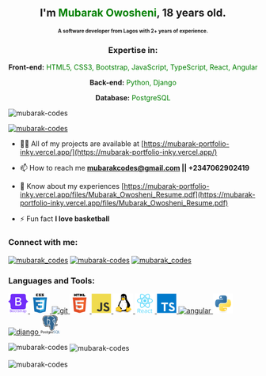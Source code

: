 <div style="text-align: center;">
  <h2>
    I'm <span style="color: green;">Mubarak Owosheni</span>, 18 years old.
  </h2>
  <p style="font-size:10px; font-weight:bold" >A software developer from Lagos with 2+ years of experience.</h4>
  <h3>Expertise in:</h3>
  <p>
    <strong>Front-end:</strong> 
    <span style="color: green;">HTML5, CSS3, Bootstrap, JavaScript, TypeScript, React, Angular</span>
  </p>
  <p>
    <strong>Back-end:</strong> 
    <span style="color: green;">Python, Django</span>
  </p>
  <p>
    <strong>Database:</strong> 
    <span style="color: green;">PostgreSQL</span>
  </p>
</div>


<p align="left"> <img src="https://komarev.com/ghpvc/?username=mubarak-codes&label=Profile%20views&color=0e75b6&style=flat" alt="mubarak-codes" /> </p>

<p align="left"> <a href="https://github.com/ryo-ma/github-profile-trophy"><img src="https://github-profile-trophy.vercel.app/?username=mubarak-codes" alt="mubarak-codes" /></a> </p>

- 👨‍💻 All of my projects are available at [https://mubarak-portfolio-inky.vercel.app/](https://mubarak-portfolio-inky.vercel.app/)

- 📫 How to reach me **mubarakcodes@gmail.com || +2347062902419**

- 📄 Know about my experiences [https://mubarak-portfolio-inky.vercel.app/files/Mubarak_Owosheni_Resume.pdf](https://mubarak-portfolio-inky.vercel.app/files/Mubarak_Owosheni_Resume.pdf)

- ⚡ Fun fact **I love basketball**

<h3 align="left">Connect with me:</h3>
<p align="left">
<a href="https://twitter.com/mubarak_codes" target="blank"><img align="center" src="https://raw.githubusercontent.com/rahuldkjain/github-profile-readme-generator/master/src/images/icons/Social/twitter.svg" alt="mubarak_codes" height="30" width="40" /></a>
<a href="https://linkedin.com/in/mubarak-codes" target="blank"><img align="center" src="https://raw.githubusercontent.com/rahuldkjain/github-profile-readme-generator/master/src/images/icons/Social/linked-in-alt.svg" alt="mubarak-codes" height="30" width="40" /></a>
<a href="https://instagram.com/mubarak_codes" target="blank"><img align="center" src="https://raw.githubusercontent.com/rahuldkjain/github-profile-readme-generator/master/src/images/icons/Social/instagram.svg" alt="mubarak_codes" height="30" width="40" /></a>
</p>

<h3 align="left">Languages and Tools:</h3>
<p align="left"> <a href="https://getbootstrap.com" target="_blank" rel="noreferrer"> <img src="https://raw.githubusercontent.com/devicons/devicon/master/icons/bootstrap/bootstrap-plain-wordmark.svg" alt="bootstrap" width="40" height="40"/> </a> <a href="https://www.w3schools.com/css/" target="_blank" rel="noreferrer"> <img src="https://raw.githubusercontent.com/devicons/devicon/master/icons/css3/css3-original-wordmark.svg" alt="css3" width="40" height="40"/> </a> <a href="https://git-scm.com/" target="_blank" rel="noreferrer"> <img src="https://www.vectorlogo.zone/logos/git-scm/git-scm-icon.svg" alt="git" width="40" height="40"/> </a> <a href="https://www.w3.org/html/" target="_blank" rel="noreferrer"> <img src="https://raw.githubusercontent.com/devicons/devicon/master/icons/html5/html5-original-wordmark.svg" alt="html5" width="40" height="40"/> </a> <a href="https://developer.mozilla.org/en-US/docs/Web/JavaScript" target="_blank" rel="noreferrer"> <img src="https://raw.githubusercontent.com/devicons/devicon/master/icons/javascript/javascript-original.svg" alt="javascript" width="40" height="40"/> </a> <a href="https://www.linux.org/" target="_blank" rel="noreferrer"> <img src="https://raw.githubusercontent.com/devicons/devicon/master/icons/linux/linux-original.svg" alt="linux" width="40" height="40"/> </a> <a href="https://reactjs.org/" target="_blank" rel="noreferrer"> <img src="https://raw.githubusercontent.com/devicons/devicon/master/icons/react/react-original-wordmark.svg" alt="react" width="40" height="40"/> </a> <a href="https://www.typescriptlang.org/" target="_blank" rel="noreferrer"> <img src="https://raw.githubusercontent.com/devicons/devicon/master/icons/typescript/typescript-original.svg" alt="typescript" width="40" height="40"/> </a> 
  <a href="https://angular.io" target="_blank" rel="noreferrer"> 
  <img src="https://angular.io/assets/images/logos/angular/angular.svg" alt="angular" width="40" height="40"/> 
</a> 
<a href="https://www.python.org" target="_blank" rel="noreferrer"> 
  <img src="https://raw.githubusercontent.com/devicons/devicon/master/icons/python/python-original.svg" alt="python" width="40" height="40"/> 
</a> 
<a href="https://www.djangoproject.com/" target="_blank" rel="noreferrer"> 
  <img src="https://static-00.iconduck.com/assets.00/djangoproject-icon-256x256-d19anol5.png" alt="django" width="40" height="40"/> 
</a> 
<a href="https://www.postgresql.org" target="_blank" rel="noreferrer"> 
  <img src="https://raw.githubusercontent.com/devicons/devicon/master/icons/postgresql/postgresql-original-wordmark.svg" alt="postgresql" width="40" height="40"/> 
</a> 
</p>

<p><img align="left" src="https://github-readme-stats.vercel.app/api/top-langs?username=mubarak-codes&show_icons=true&locale=en&layout=compact" alt="mubarak-codes" /></p>

<p>&nbsp;<img align="center" src="https://github-readme-stats.vercel.app/api?username=mubarak-codes&show_icons=true&locale=en" alt="mubarak-codes" /></p>

<p><img align="center" src="https://github-readme-streak-stats.herokuapp.com/?user=mubarak-codes&" alt="mubarak-codes" /></p>

